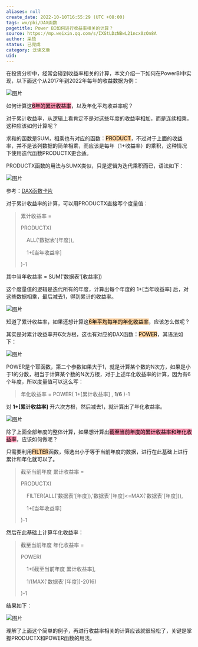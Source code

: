 ```yaml
---
aliases: null
create_date: 2022-10-10T16:55:29 (UTC +08:00)
tags: wx/pbi/DAX函数 
pagetitle: Power BI如何进行收益率相关的计算？
source: https://mp.weixin.qq.com/s/IXGtLDzNBwL21ncx0zOn8A
author: 采悟
status: 已完成 
category: 泛读文章  
uid: 
---
```


在投资分析中，经常会碰到收益率相关的计算，本文介绍一下如何在PowerBI中实现，以下面这个从2017年到2022年每年的收益数据为例：

![图片](https://mmbiz.qpic.cn/mmbiz_png/aHEbZtANQJNnicYHklQVPkNUbztkWTlHvzQvOoeSliavpUMdzXExb4Faz5sbFbLkjtornjm2sh6pMjK9EDLnzT2A/640?wx_fmt=png&wxfrom=5&wx_lazy=1&wx_co=1)

如何计算这<mark style="background: #FF5582A6;">6年的累计收益率</mark>，以及年化平均收益率呢？

对于累计收益率，从逻辑上看肯定不是对这些年度的收益率相加，而是连续相乘，这种应该如何计算呢？

求和的函数是SUM，相乘也有对应的函数：<mark style="background: #FFB86CA6;">PRODUCT</mark>，不过对于上面的收益率，并不是该列数据的简单相乘，而应该是每年（1+收益率）的乘积，这种情况下使用迭代函数PRODUCTX更合适。

PRODUCTX函数的用法与SUMX类似，只是逻辑为迭代乘积而已，语法如下：

![图片](https://mmbiz.qpic.cn/mmbiz_png/aHEbZtANQJNnicYHklQVPkNUbztkWTlHvLSddszvR5fAOaqJAKMpT4fiaYgicDHevETrtxaoibyZIJ2SJ5XLaSl4rQ/640?wx_fmt=png&wxfrom=5&wx_lazy=1&wx_co=1)

参考：[DAX函数卡片](http://mp.weixin.qq.com/s?__biz=MzA4MzQwMjY4MA==&mid=2484078871&idx=1&sn=d1cb3e4e2b45dfb58e9b93186c656c11&chksm=8e13a3c0b9642ad6d13a7d9e1be88d69eeba9d9b43b365d8a06398081189eae0874897ee9bab&scene=21#wechat_redirect)

对于累计收益率的计算，可以用PRODUCTX直接写个度量值：

> 累计收益率 =
> 
> PRODUCTX(
> 
>     ALL('数据表'\[年度\]),
> 
>     1+\[当年收益率\]
> 
> )-1

其中当年收益率 = SUM('数据表'\[收益率\])

这个度量值的逻辑是迭代所有的年度，计算出每个年度的 1+\[当年收益率\] 后，对这些数据相乘，最后减去1，得到累计的收益率。

![图片](https://mmbiz.qpic.cn/mmbiz_png/aHEbZtANQJNnicYHklQVPkNUbztkWTlHvEmoPCCVDqdOcEM2t564gfAxGGY8nzvhfxPaqGP4tfLAbFh7OHicLtPg/640?wx_fmt=png&wxfrom=5&wx_lazy=1&wx_co=1)

知道了累计收益率，如果还想计算这<mark style="background: #FFB86CA6;">6年平均每年的年化收益率</mark>，应该怎么做呢？

其实是对累计收益率开6次方根，这也有对应的DAX函数：<mark style="background: #FFB86CA6;">POWER</mark>，其语法如下：  

![图片](https://mmbiz.qpic.cn/mmbiz_png/aHEbZtANQJNnicYHklQVPkNUbztkWTlHvluiciccS8lVVoZia2LFXDj1kulCGhuMmCfZwZO1gnavQNRDicqVkPyjsYA/640?wx_fmt=png&wxfrom=5&wx_lazy=1&wx_co=1)

POWER是个幂函数，第二个参数如果大于1，就是计算某个数的N次方，如果是小于1的分数，相当于计算某个数的N次方根，对于上述年化收益率的计算，因为有6个年度，所以度量值可以这么写：  

> 年化收益率 = POWER( 1+\[累计收益率\] , **1/6** )-1

对 **1+\[累计收益率\]** 开六次方根，然后减去1，就计算出了年化收益率。

![图片](https://mmbiz.qpic.cn/mmbiz_png/aHEbZtANQJNnicYHklQVPkNUbztkWTlHvA3zvEMoXEr4JwGpdKzYQ3gIgTkIr8XxDUJVgw2xziaoHPynI5vfO1jQ/640?wx_fmt=png&wxfrom=5&wx_lazy=1&wx_co=1)

除了上面全部年度的整体计算，如果想计算出<mark style="background: #FF5582A6;">截至当前年度的累计收益率和年化收益率</mark>，应该如何做呢？

只需要利用<mark style="background: #FFB86CA6;">FILTER</mark>函数，筛选出小于等于当前年度的数据，进行在此基础上进行累计和年化就可以了。

> 截至当前年度 累计收益率 =
> 
> PRODUCTX(
> 
>     FILTER(ALL('数据表'\[年度\]),'数据表'\[年度\]<=MAX('数据表'\[年度\])),
> 
>     1+\[当年收益率\]
> 
> )-1

然后在此基础上计算年化收益率：  

> 截至当前年度 年化收益率 \=
> 
> POWER(
> 
>     1+\[截至当前年度 累计收益率\],
> 
>     1/(MAX('数据表'\[年度\])-2016)
> 
> )-1

结果如下：  

![图片](https://mmbiz.qpic.cn/mmbiz_png/aHEbZtANQJNnicYHklQVPkNUbztkWTlHvChr83Miby82wVHMPiaQ6oPHa1PoAkU8NN9sqR1eoMmuZIZRKoVkPkSOw/640?wx_fmt=png&wxfrom=5&wx_lazy=1&wx_co=1)

理解了上面这个简单的例子，再进行收益率相关的计算应该就很轻松了，关键是掌握PRODUCTX和POWER函数的用法。
